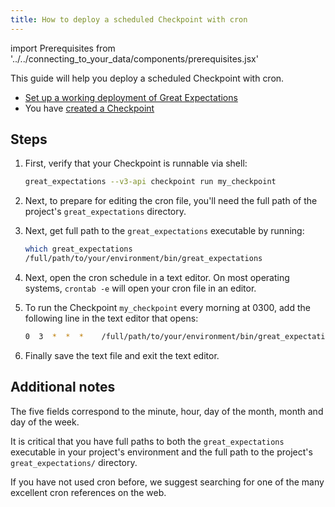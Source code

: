 ```yaml
---
title: How to deploy a scheduled Checkpoint with cron
---
```

import Prerequisites from '../../connecting_to_your_data/components/prerequisites.jsx'

This guide will help you deploy a scheduled Checkpoint with cron.

<Prerequisites>

- [Set up a working deployment of Great Expectations](../../../tutorials/getting_started/intro.md)
- You have [created a Checkpoint](../../validation/how-to-validate-data-by-running-a-checkpoint.md)

</Prerequisites>

Steps
-----

1. First, verify that your Checkpoint is runnable via shell:

    ```bash
    great_expectations --v3-api checkpoint run my_checkpoint
    ```

2. Next, to prepare for editing the cron file, you'll need the full path of the project's ``great_expectations`` directory.

3. Next, get full path to the ``great_expectations`` executable by running:

    ```bash
    which great_expectations
    /full/path/to/your/environment/bin/great_expectations
    ```

4. Next, open the cron schedule in a text editor. On most operating systems, ``crontab -e`` will open your cron file in an editor.

5. To run the Checkpoint ``my_checkpoint`` every morning at 0300, add the following line in the text editor that opens:

    ```bash
    0  3  *  *  *    /full/path/to/your/environment/bin/great_expectations --v3-api checkpoint run ratings --directory /full/path/to/my_project/great_expectations/
    ```

6. Finally save the text file and exit the text editor.

Additional notes
----------------

The five fields correspond to the minute, hour, day of the month, month and day of the week.

It is critical that you have full paths to both the ``great_expectations`` executable in your project's environment and the full path to the project's ``great_expectations/`` directory.

If you have not used cron before, we suggest searching for one of the many excellent cron references on the web.
